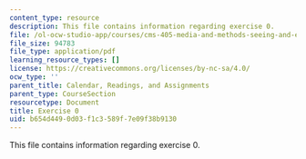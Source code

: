 ```yaml
---
content_type: resource
description: This file contains information regarding exercise 0.
file: /ol-ocw-studio-app/courses/cms-405-media-and-methods-seeing-and-expression-spring-2013/b654d4490d03f1c3589f7e09f38b9130_MITCMS_405S13_exercise_0.pdf
file_size: 94783
file_type: application/pdf
learning_resource_types: []
license: https://creativecommons.org/licenses/by-nc-sa/4.0/
ocw_type: ''
parent_title: Calendar, Readings, and Assignments
parent_type: CourseSection
resourcetype: Document
title: Exercise 0
uid: b654d449-0d03-f1c3-589f-7e09f38b9130
---
```

This file contains information regarding exercise 0.